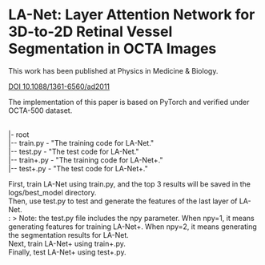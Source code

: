 # LA-Net: Layer Attention Network for 3D-to-2D Retinal Vessel Segmentation in OCTA Images


This work has been published at Physics in Medicine & Biology.

[DOI 10.1088/1361-6560/ad2011](https://iopscience.iop.org/article/10.1088/1361-6560/ad2011)

The implementation of this paper is based on PyTorch and verified under OCTA-500 dataset. 


 <br />
|- root <br />
|-- train.py - "The training code for LA-Net." <br />
|-- test.py - "The test code for LA-Net." <br />
|-- train+.py - "The training code for LA-Net+." <br />
|-- test+.py - "The test code for LA-Net+." <br />

First, train LA-Net using train.py, and the top 3 results will be saved in the logs/best_model directory.  <br />
Then, use test.py to test and generate the features of the last layer of LA-Net.  <br />
: > Note: the test.py file includes the npy parameter. When npy=1, it means generating features for training LA-Net+. When npy=2, it means generating the segmentation results for LA-Net.  <br />
Next, train LA-Net+ using train+.py. <br />
Finally, test LA-Net+ using test+.py. <br />
